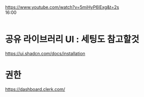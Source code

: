 https://www.youtube.com/watch?v=5miHyP6lExg&t=2s
<br />
16:00
<br /><br />

# 공유 라이브러리 UI : 세팅도 참고할것
https://ui.shadcn.com/docs/installation
<br />
# 권한
https://dashboard.clerk.com/
